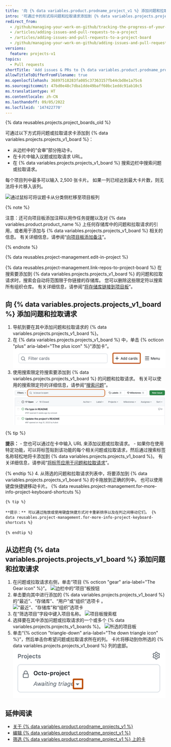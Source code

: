 ```yaml
---
title: '向 {% data variables.product.prodname_project_v1 %} 添加问题和拉取请求'
intro: '可通过卡的形式将问题和拉取请求添加到 {% data variables.projects.projects_v1_board %}，并分类到各列中。'
redirect_from:
  - /github/managing-your-work-on-github/tracking-the-progress-of-your-work-with-project-boards/adding-issues-and-pull-requests-to-a-project-board
  - /articles/adding-issues-and-pull-requests-to-a-project
  - /articles/adding-issues-and-pull-requests-to-a-project-board
  - /github/managing-your-work-on-github/adding-issues-and-pull-requests-to-a-project-board
versions:
  feature: projects-v1
topics:
  - Pull requests
shortTitle: 'Add issues & PRs to {% data variables.product.prodname_project_v1 %}'
allowTitleToDifferFromFilename: true
ms.openlocfilehash: 36897518283fa085c37363157fb44cbd8e1a75c6
ms.sourcegitcommit: 47bd0e48c7dba1dde49baff60bc1eddc91ab10c5
ms.translationtype: HT
ms.contentlocale: zh-CN
ms.lasthandoff: 09/05/2022
ms.locfileid: '147422770'
---
```

{% data reusables.projects.project_boards_old %}

可通过以下方式将问题或拉取请求卡添加到 {% data variables.projects.projects_v1_board %}：
- 从边栏中的“会审”部分拖动卡。
- 在卡片中输入议题或拉取请求 URL。
- 在 {% data variables.projects.projects_v1_board %} 搜索边栏中搜索问题或拉取请求。

每个项目列中最多可以输入 2,500 张卡片。 如果一列已经达到最大卡片数，则无法将卡片移入该列。

![通过鼠标可将议题卡从分类侧栏移至项目板列](/assets/images/help/projects/add-card-from-sidebar.gif)

{% note %}

注意：还可向项目板添加注释以用作任务提醒以及对 {% data variables.product.product_name %} 上任何存储库中的问题和拉取请求的引用，或者用于添加与 {% data variables.projects.projects_v1_board %} 相关的信息。 有关详细信息，请参阅“[向项目板添加备注](/articles/adding-notes-to-a-project-board)”。

{% endnote %}

{% data reusables.project-management.edit-in-project %}

{% data reusables.project-management.link-repos-to-project-board %} 在搜索要添加到 {% data variables.projects.projects_v1_board %} 的问题和拉取请求时，搜索会自动将范围限于你链接的存储库。 您可以删除这些限定符以搜索所有组织仓库。 有关详细信息，请参阅“[将存储库链接到项目板](/articles/linking-a-repository-to-a-project-board)”。

## 向 {% data variables.projects.projects_v1_board %} 添加问题和拉取请求

1. 导航到要在其中添加问题和拉取请求的 {% data variables.projects.projects_v1_board %}。
2. 在 {% data variables.projects.projects_v1_board %} 中，单击 {% octicon "plus" aria-label="The plus icon" %}“添加卡”。
![“添加卡”按钮](/assets/images/help/projects/add-cards-button.png)
3. 使用搜索限定符搜索要添加到 {% data variables.projects.projects_v1_board %} 的问题和拉取请求。 有关可以使用的搜索限定符的详细信息，请参阅“[搜索问题](/articles/searching-issues)”。
  ![搜索问题和拉取请求](/assets/images/help/issues/issues_search_bar.png)

  {% tip %}

  **提示：**
    - 您也可以通过在卡中输入 URL 来添加议题或拉取请求。
    - 如果你在使用特定功能，可以将标签贴到该功能的每个相关问题或拉取请求，然后通过搜索标签名称轻松地将卡添加到 {% data variables.projects.projects_v1_board %}。 有关详细信息，请参阅“[将标签应用于问题和拉取请求](/articles/applying-labels-to-issues-and-pull-requests)”。

  {% endtip %}
4. 从筛选的问题和拉取请求列表中，将要添加到 {% data variables.projects.projects_v1_board %} 的卡拖放到正确的列中。 也可以使用键盘快捷键移动卡片。 {% data reusables.project-management.for-more-info-project-keyboard-shortcuts %}

    {% tip %}

    **提示：** 可以通过拖放或使用键盘快捷方式对卡重新排序以及在列之间移动它们。 {% data reusables.project-management.for-more-info-project-keyboard-shortcuts %}

    {% endtip %}

## 从边栏向 {% data variables.projects.projects_v1_board %} 添加问题和拉取请求

1. 在问题或拉取请求右侧，单击“项目 {% octicon "gear" aria-label="The Gear icon" %}”。
  ![边栏中的“项目”板按钮](/assets/images/help/projects/sidebar-project.png)
2. 单击要向其中进行添加的 {% data variables.projects.projects_v1_board %} 的“最近”、“存储库”、“用户”或“组织”选项卡   。
  ![“最近”、“存储库”和“组织”选项卡](/assets/images/help/projects/sidebar-project-tabs.png)
3. 在“筛选项目”字段中键入项目名称。
  ![项目板搜索框](/assets/images/help/projects/sidebar-search-project.png)
4. 选择要在其中添加问题或拉取请求的一个或多个 {% data variables.projects.projects_v1_boards %}。
  ![所选的项目板](/assets/images/help/projects/sidebar-select-project.png)
5. 单击“{% octicon "triangle-down" aria-label="The down triangle icon" %}”，然后单击你希望问题或拉取请求所在的列。 卡片将移动到你所选的 {% data variables.projects.projects_v1_board %} 列的底部。
  ![将卡移至列菜单](/assets/images/help/projects/sidebar-select-project-board-column-menu.png)

## 延伸阅读

- [关于 {% data variables.product.prodname_projects_v1 %}](/articles/about-project-boards)
- [编辑 {% data variables.product.prodname_project_v1 %}](/articles/editing-a-project-board)
- [筛选 {% data variables.product.prodname_project_v1 %} 上的卡](/articles/filtering-cards-on-a-project-board)
